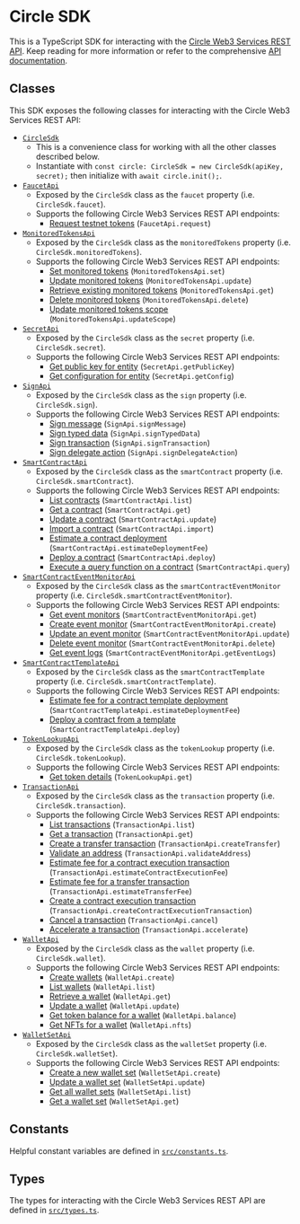 # Circle SDK

This is a TypeScript SDK for interacting with the
[Circle Web3 Services REST API](https://developers.circle.com/api-reference/w3s/common/ping).
Keep reading for more information or refer to the comprehensive
[API documentation](https://chainsafe.github.io/web3-circle-libs/).

## Classes

This SDK exposes the following classes for interacting with the Circle Web3 Services REST
API:

- [`CircleSdk`](https://chainsafe.github.io/web3-circle-libs/classes/CircleSdk.html)
  - This is a convenience class for working with all the other classes described below.
  - Instantiate with `const circle: CircleSdk = new CircleSdk(apiKey, secret);` then
    initialize with `await circle.init();`.
- [`FaucetApi`](https://chainsafe.github.io/web3-circle-libs/classes/FaucetApi.html)
  - Exposed by the `CircleSdk` class as the `faucet` property (i.e. `CircleSdk.faucet`).
  - Supports the following Circle Web3 Services REST API endpoints:
    - [Request testnet tokens](https://developers.circle.com/api-reference/w3s/programmable-wallets/request-testnet-tokens)
      (`FaucetApi.request`)
- [`MonitoredTokensApi`](https://chainsafe.github.io/web3-circle-libs/classes/MonitoredTokensApi.html)
  - Exposed by the `CircleSdk` class as the `monitoredTokens` property (i.e.
    `CircleSdk.monitoredTokens`).
  - Supports the following Circle Web3 Services REST API endpoints:
    - [Set monitored tokens](https://developers.circle.com/api-reference/w3s/programmable-wallets/create-monitored-tokens)
      (`MonitoredTokensApi.set`)
    - [Update monitored tokens](https://developers.circle.com/api-reference/w3s/programmable-wallets/update-monitored-tokens)
      (`MonitoredTokensApi.update`)
    - [Retrieve existing monitored tokens](https://developers.circle.com/api-reference/w3s/programmable-wallets/list-monitored-tokens)
      (`MonitoredTokensApi.get`)
    - [Delete monitored tokens](https://developers.circle.com/api-reference/w3s/programmable-wallets/delete-monitored-tokens)
      (`MonitoredTokensApi.delete`)
    - [Update monitored tokens scope](https://developers.circle.com/api-reference/w3s/programmable-wallets/update-monitored-tokens-scope)
      (`MonitoredTokensApi.updateScope`)
- [`SecretApi`](https://chainsafe.github.io/web3-circle-libs/classes/SecretApi.html)
  - Exposed by the `CircleSdk` class as the `secret` property (i.e. `CircleSdk.secret`).
  - Supports the following Circle Web3 Services REST API endpoints:
    - [Get public key for entity](https://developers.circle.com/api-reference/w3s/programmable-wallets/get-public-key)
      (`SecretApi.getPublicKey`)
    - [Get configuration for entity](https://developers.circle.com/api-reference/w3s/programmable-wallets/get-entity-config)
      (`SecretApi.getConfig`)
- [`SignApi`](https://chainsafe.github.io/web3-circle-libs/classes/SignApi.html)
  - Exposed by the `CircleSdk` class as the `sign` property (i.e. `CircleSdk.sign`).
  - Supports the following Circle Web3 Services REST API endpoints:
    - [Sign message](https://developers.circle.com/api-reference/w3s/developer-controlled-wallets/sign-message)
      (`SignApi.signMessage`)
    - [Sign typed data](https://developers.circle.com/api-reference/w3s/developer-controlled-wallets/sign-typed-data)
      (`SignApi.signTypedData`)
    - [Sign transaction](https://developers.circle.com/api-reference/w3s/developer-controlled-wallets/sign-transaction)
      (`SignApi.signTransaction`)
    - [Sign delegate action](https://developers.circle.com/api-reference/w3s/developer-controlled-wallets/sign-delegate-action)
      (`SignApi.signDelegateAction`)
- [`SmartContractApi`](https://chainsafe.github.io/web3-circle-libs/classes/SmartContractApi.html)
  - Exposed by the `CircleSdk` class as the `smartContract` property (i.e.
    `CircleSdk.smartContract`).
  - Supports the following Circle Web3 Services REST API endpoints:
    - [List contracts](https://developers.circle.com/api-reference/w3s/smart-contract-platform/list-contracts)
      (`SmartContractApi.list`)
    - [Get a contract](https://developers.circle.com/api-reference/w3s/smart-contract-platform/get-contract)
      (`SmartContractApi.get`)
    - [Update a contract](https://developers.circle.com/api-reference/w3s/smart-contract-platform/update-contract)
      (`SmartContractApi.update`)
    - [Import a contract](https://developers.circle.com/api-reference/w3s/smart-contract-platform/import-contract)
      (`SmartContractApi.import`)
    - [Estimate a contract deployment](https://developers.circle.com/api-reference/w3s/smart-contract-platform/estimate-contract-deploy)
      (`SmartContractApi.estimateDeploymentFee`)
    - [Deploy a contract](https://developers.circle.com/api-reference/w3s/smart-contract-platform/deploy-contract)
      (`SmartContractApi.deploy`)
    - [Execute a query function on a contract](https://developers.circle.com/api-reference/w3s/smart-contract-platform/query-contract)
      (`SmartContractApi.query`)
- [`SmartContractEventMonitorApi`](https://chainsafe.github.io/web3-circle-libs/classes/SmartContractEventMonitorApi.html)
  - Exposed by the `CircleSdk` class as the `smartContractEventMonitor` property (i.e.
    `CircleSdk.smartContractEventMonitor`).
  - Supports the following Circle Web3 Services REST API endpoints:
    - [Get event monitors](https://developers.circle.com/api-reference/w3s/smart-contract-platform/get-event-monitors)
      (`SmartContractEventMonitorApi.get`)
    - [Create event monitor](https://developers.circle.com/api-reference/w3s/smart-contract-platform/create-event-monitor)
      (`SmartContractEventMonitorApi.create`)
    - [Update an event monitor](https://developers.circle.com/api-reference/w3s/smart-contract-platform/update-event-monitor)
      (`SmartContractEventMonitorApi.update`)
    - [Delete event monitor](https://developers.circle.com/api-reference/w3s/smart-contract-platform/delete-event-monitor)
      (`SmartContractEventMonitorApi.delete`)
    - [Get event logs](https://developers.circle.com/api-reference/w3s/smart-contract-platform/list-event-logs)
      (`SmartContractEventMonitorApi.getEventLogs`)
- [`SmartContractTemplateApi`](https://chainsafe.github.io/web3-circle-libs/classes/SmartContractTemplateApi.html)
  - Exposed by the `CircleSdk` class as the `smartContractTemplate` property (i.e.
    `CircleSdk.smartContractTemplate`).
  - Supports the following Circle Web3 Services REST API endpoints:
    - [Estimate fee for a contract template deployment](https://developers.circle.com/api-reference/w3s/smart-contract-platform/estimate-contract-template-deploy)
      (`SmartContractTemplateApi.estimateDeploymentFee`)
    - [Deploy a contract from a template](https://developers.circle.com/api-reference/w3s/smart-contract-platform/deploy-contract-template)
      (`SmartContractTemplateApi.deploy`)
- [`TokenLookupApi`](https://chainsafe.github.io/web3-circle-libs/classes/TokenLookupApi.html)
  - Exposed by the `CircleSdk` class as the `tokenLookup` property (i.e.
    `CircleSdk.tokenLookup`).
  - Supports the following Circle Web3 Services REST API endpoints:
    - [Get token details](https://developers.circle.com/api-reference/w3s/developer-controlled-wallets/get-token-id)
      (`TokenLookupApi.get`)
- [`TransactionApi`](https://chainsafe.github.io/web3-circle-libs/classes/TransactionApi.html)
  - Exposed by the `CircleSdk` class as the `transaction` property (i.e.
    `CircleSdk.transaction`).
  - Supports the following Circle Web3 Services REST API endpoints:
    - [List transactions](https://developers.circle.com/api-reference/w3s/developer-controlled-wallets/list-transactions)
      (`TransactionApi.list`)
    - [Get a transaction](https://developers.circle.com/api-reference/w3s/developer-controlled-wallets/get-transaction)
      (`TransactionApi.get`)
    - [Create a transfer transaction](https://developers.circle.com/api-reference/w3s/developer-controlled-wallets/create-developer-transaction-transfer)
      (`TransactionApi.createTransfer`)
    - [Validate an address](https://developers.circle.com/api-reference/w3s/developer-controlled-wallets/create-validate-address)
      (`TransactionApi.validateAddress`)
    - [Estimate fee for a contract execution transaction](https://developers.circle.com/api-reference/w3s/developer-controlled-wallets/create-transaction-estimate-fee)
      (`TransactionApi.estimateContractExecutionFee`)
    - [Estimate fee for a transfer transaction](https://developers.circle.com/api-reference/w3s/developer-controlled-wallets/create-transfer-estimate-fee)
      (`TransactionApi.estimateTransferFee`)
    - [Create a contract execution transaction](https://developers.circle.com/api-reference/w3s/developer-controlled-wallets/create-developer-transaction-contract-execution)
      (`TransactionApi.createContractExecutionTransaction`)
    - [Cancel a transaction](https://developers.circle.com/api-reference/w3s/developer-controlled-wallets/create-developer-transaction-cancel)
      (`TransactionApi.cancel`)
    - [Accelerate a transaction](https://developers.circle.com/api-reference/w3s/developer-controlled-wallets/create-developer-transaction-accelerate)
      (`TransactionApi.accelerate`)
- [`WalletApi`](https://chainsafe.github.io/web3-circle-libs/classes/WalletApi.html)
  - Exposed by the `CircleSdk` class as the `wallet` property (i.e. `CircleSdk.wallet`).
  - Supports the following Circle Web3 Services REST API endpoints:
    - [Create wallets](https://developers.circle.com/api-reference/w3s/developer-controlled-wallets/create-wallet)
      (`WalletApi.create`)
    - [List wallets](https://developers.circle.com/api-reference/w3s/developer-controlled-wallets/get-wallets)
      (`WalletApi.list`)
    - [Retrieve a wallet](https://developers.circle.com/api-reference/w3s/developer-controlled-wallets/get-wallet)
      (`WalletApi.get`)
    - [Update a wallet](https://developers.circle.com/api-reference/w3s/developer-controlled-wallets/update-wallet)
      (`WalletApi.update`)
    - [Get token balance for a wallet](https://developers.circle.com/api-reference/w3s/developer-controlled-wallets/list-wallet-balance)
      (`WalletApi.balance`)
    - [Get NFTs for a wallet](https://developers.circle.com/api-reference/w3s/developer-controlled-wallets/list-wallet-nfts)
      (`WalletApi.nfts`)
- [`WalletSetApi`](https://chainsafe.github.io/web3-circle-libs/classes/WalletSetApi.html)
  - Exposed by the `CircleSdk` class as the `walletSet` property (i.e.
    `CircleSdk.walletSet`).
  - Supports the following Circle Web3 Services REST API endpoints:
    - [Create a new wallet set](https://developers.circle.com/api-reference/w3s/developer-controlled-wallets/create-wallet-set)
      (`WalletSetApi.create`)
    - [Update a wallet set](https://developers.circle.com/api-reference/w3s/developer-controlled-wallets/update-wallet-set)
      (`WalletSetApi.update`)
    - [Get all wallet sets](https://developers.circle.com/api-reference/w3s/developer-controlled-wallets/get-wallet-sets)
      (`WalletSetApi.list`)
    - [Get a wallet set](https://developers.circle.com/api-reference/w3s/developer-controlled-wallets/get-wallet-set)
      (`WalletSetApi.get`)

## Constants

Helpful constant variables are defined in
[`src/constants.ts`](https://github.com/ChainSafe/web3-circle-libs/blob/main/packages/web3-circle-sdk/src/constants.ts).

## Types

The types for interacting with the Circle Web3 Services REST API are defined in
[`src/types.ts`](https://github.com/ChainSafe/web3-circle-libs/blob/main/packages/web3-circle-sdk/src/types.ts).
